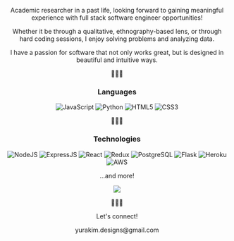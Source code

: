 <p align="center">Academic researcher in a past life, looking forward to gaining meaningful experience with full stack software engineer opportunities!</p>
<p align="center">Whether it be through a qualitative, ethnography-based lens, or through hard coding sessions, I enjoy solving problems and analyzing data.</p>
<p align="center">I have a passion for software that not only works great, but is designed in beautiful and intuitive ways.</p>

<p align="center">👩🏻‍💻</p>

<h3 align="center">Languages</h3>
<p align="center">
  <img src="https://img.shields.io/badge/JavaScript-F7DF1E?style=for-the-badge&logo=javascript&logoColor=black" alt="JavaScript"/>
  <img src="https://img.shields.io/badge/Python-3776AB?style=for-the-badge&logo=python&logoColor=white" alt="Python"/>
  <img src="https://img.shields.io/badge/HTML5-E34F26?style=for-the-badge&logo=html5&logoColor=white" alt="HTML5"/>
  <img src="https://img.shields.io/badge/CSS3-1572B6?style=for-the-badge&logo=css3&logoColor=white" alt="CSS3"/>
</p>

<p align="center">👩🏻‍💻</p>
<h3 align="center">Technologies</h3>
<p align="center">
  <img src="https://img.shields.io/badge/Node.js-43853D?style=for-the-badge&logo=node.js&logoColor=white" alt="NodeJS"/>
  <img src="https://img.shields.io/badge/Express.js-404D59?style=for-the-badge" alt="ExpressJS"/>
  <img src="https://img.shields.io/badge/React-20232A?style=for-the-badge&logo=react&logoColor=61DAFB" alt="React"/>
  <img src="https://img.shields.io/badge/Redux-593D88?style=for-the-badge&logo=redux&logoColor=white" alt="Redux"/>
  <img src="https://img.shields.io/badge/PostgreSQL-316192?style=for-the-badge&logo=postgresql&logoColor=white" alt="PostgreSQL"/>
  <img src="https://img.shields.io/badge/Flask-000000?style=for-the-badge&logo=flask&logoColor=white" alt="Flask"/>
  <img src="https://img.shields.io/badge/Heroku-430098?style=for-the-badge&logo=heroku&logoColor=white" alt="Heroku"/>
  <img src="https://img.shields.io/badge/Amazon_AWS-232F3E?style=for-the-badge&logo=amazon-aws&logoColor=white" alt="AWS"/>
</p>
<p align="center">
  ...and more!
</p>

<p align="center">
  <img src="https://github-readme-stats.vercel.app/api?username=kim-yura&theme=bear" />
</p>

<p align="center">👩🏻‍💻</p>

<p align="center">Let's connect!</p>
<p align="center">yurakim.designs@gmail.com</p>

<!---
kim-yura/kim-yura is a ✨ special ✨ repository because its `README.md` (this file) appears on your GitHub profile.
You can click the Preview link to take a look at your changes.
--->
